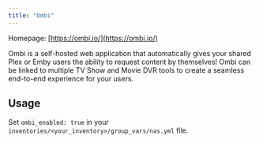 ```yaml
---
title: "Ombi"
---
```


Homepage: [https://ombi.io/](https://ombi.io/)

Ombi is a self-hosted web application that automatically gives your shared Plex or Emby users the ability to request content by themselves! Ombi can be linked to multiple TV Show and Movie DVR tools to create a seamless end-to-end experience for your users.

## Usage

Set `ombi_enabled: true` in your `inventories/<your_inventory>/group_vars/nas.yml` file.
